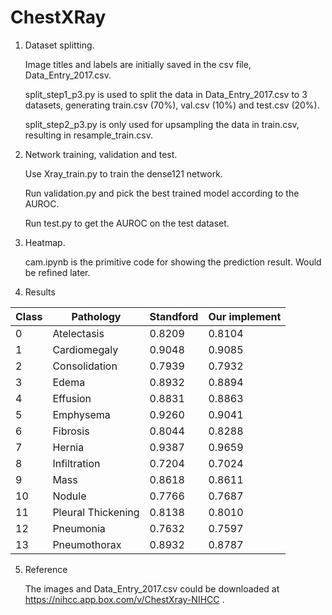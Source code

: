 # ChestXRay

1. Dataset splitting.

   Image titles and labels are initially saved in the csv file, Data_Entry_2017.csv.
   
   split_step1_p3.py is used to split the data in Data_Entry_2017.csv to 3 datasets, generating train.csv (70%), val.csv (10%) and test.csv (20%).
   
   split_step2_p3.py is only used for upsampling the data in train.csv, resulting in resample_train.csv.
2. Network training, validation and test.

   Use Xray_train.py to train the dense121 network.
   
   Run validation.py and pick the best trained model according to the AUROC.
   
   Run test.py to get the AUROC on the test dataset.
   
3. Heatmap.

   cam.ipynb is the primitive code for showing the prediction result. Would be refined later.
   
4. Results

Class    |  Pathology | Standford |Our implement
------------ | ------------- |--------------|------------
0|Atelectasis |   0.8209 |0.8104 
1|Cardiomegaly |   0.9048 |0.9085
2|Consolidation |  0.7939 |0.7932
3|Edema|   0.8932 |0.8894
4|Effusion |   0.8831 |0.8863
5|Emphysema |   0.9260 |0.9041
6|Fibrosis |   0.8044 |0.8288
7|Hernia |   0.9387 |0.9659
8|Infiltration |   0.7204 |0.7024
9|Mass |  0.8618 |0.8611
10|Nodule |  0.7766 |0.7687
11|Pleural Thickening |   0.8138 |0.8010
12|Pneumonia |  0.7632 |0.7597
13|Pneumothorax |   0.8932 |0.8787

5. Reference

   The images and Data_Entry_2017.csv could be downloaded at https://nihcc.app.box.com/v/ChestXray-NIHCC .
   

